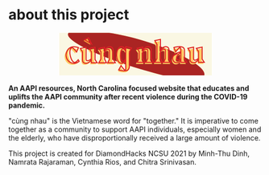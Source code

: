 # about this project

<p align="center">
  <img src="https://github.com/mtldinh/cung-nhau/blob/main/logos/Artboard%202.png" alt="Horizontal logo for cùng nhau"/>
</p>

<p><strong>An AAPI resources, North Carolina focused website that educates and uplifts the AAPI community after recent violence during the COVID-19 pandemic.</strong></p>

<p>"cùng nhau" is the Vietnamese word for "together." It is imperative to come together as a community to support AAPI individuals, especially women and
the elderly, who have disproportionally received a large amount of violence. </p>

<p>This project is created for DiamondHacks NCSU 2021 by Minh-Thu Dinh, Namrata Rajaraman, Cynthia Rios, and Chitra Srinivasan.</p>
